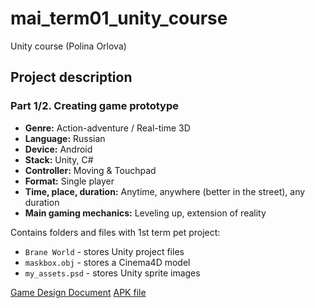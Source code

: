 # mai_term01_unity_course
Unity course (Polina Orlova)

## Project description

### Part 1/2. Creating game prototype

* **Genre:** Action-adventure / Real-time 3D
* **Language:** Russian
* **Device:** Android
* **Stack:** Unity, C#
* **Controller:** Moving & Touchpad
* **Format:** Single player 
* **Time, place, duration:** Anytime, anywhere (better in the street), any duration
* **Main gaming mechanics:** Leveling up, extension of reality

Contains folders and files with 1st term pet project:

* `Brane World` - stores Unity project files
* `maskbox.obj` - stores a Cinema4D model
* `my_assets.psd` - stores Unity sprite images

[Game Design Document](https://docs.google.com/document/d/1gnrIkXIX7wiFwsKgMpIlm66yU-C8fyZhFkBBAL3MAMU/edit#)
[APK file](https://drive.google.com/file/d/1sMJbFZkcG5tCutmM27qpwjleQvXFiNVc/view?usp=sharing)
